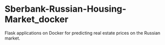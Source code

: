# Sberbank-Russian-Housing-Market_docker
Flask applications on Docker for predicting real estate prices on the Russian market.
